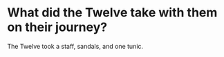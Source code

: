 # What did the Twelve take with them on their journey?

The Twelve took a staff, sandals, and one tunic.
